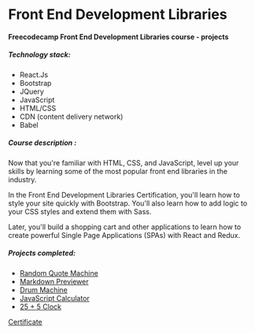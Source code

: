 # Front End Development Libraries
#### Freecodecamp Front End Development Libraries course - projects

##### Technology stack:
- React.Js
- Bootstrap
- JQuery
- JavaScript
- HTML/CSS
- CDN (content delivery network)
- Babel

##### Course description :
Now that you're familiar with HTML, CSS, and JavaScript, level up your skills by learning some of the most popular front end libraries in the industry.

In the Front End Development Libraries Certification, you'll learn how to style your site quickly with Bootstrap. You'll also learn how to add logic to your CSS styles and extend them with Sass.

Later, you'll build a shopping cart and other applications to learn how to create powerful Single Page Applications (SPAs) with React and Redux.

##### Projects completed:
- [Random Quote Machine]
- [Markdown Previewer]
- [Drum Machine]
- [JavaScript Calculator]
- [25 + 5 Clock]

[Certificate]


[Certificate]: <https://freecodecamp.org/certification/vishwajeet_gade/front-end-development-libraries>
[Random Quote Machine]: <https://codepen.io/vishwajeetgade/pen/qBLaJWb>
[Markdown Previewer]: <https://codepen.io/vishwajeetgade/pen/ExGNxeE>
[Drum Machine]: <https://codepen.io/vishwajeetgade/pen/dywONLa?editors=1010>
[JavaScript Calculator]: <https://codepen.io/vishwajeetgade/pen/XWopMbV>
[25 + 5 Clock]: <https://codepen.io/vishwajeetgade/pen/QWzpQxr>
